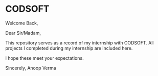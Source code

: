 # CODSOFT
Welcome Back,

Dear Sir/Madam,

This repository serves as a record of my internship with CODSOFT. All projects I completed during my internship are included here.

I hope these meet your expectations.

Sincerely,
Anoop Verma
